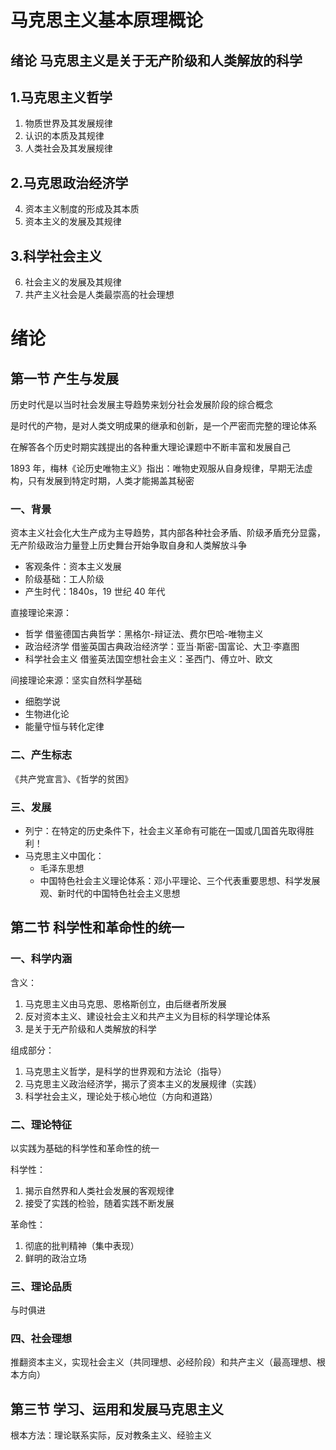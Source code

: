 # 马克思主义基本原理概论

## 绪论 马克思主义是关于无产阶级和人类解放的科学

## 1.马克思主义哲学

1. 物质世界及其发展规律
2. 认识的本质及其规律
3. 人类社会及其发展规律

## 2.马克思政治经济学

4. 资本主义制度的形成及其本质
5. 资本主义的发展及其规律
## 3.科学社会主义

6. 社会主义的发展及其规律
7. 共产主义社会是人类最崇高的社会理想

# 绪论
## 第一节 产生与发展

历史时代是以当时社会发展主导趋势来划分社会发展阶段的综合概念

是时代的产物，是对人类文明成果的继承和创新，是一个严密而完整的理论体系

在解答各个历史时期实践提出的各种重大理论课题中不断丰富和发展自己

1893 年，梅林《论历史唯物主义》指出：唯物史观服从自身规律，早期无法虚构，只有发展到特定时期，人类才能揭盖其秘密

### 一、背景

资本主义社会化大生产成为主导趋势，其内部各种社会矛盾、阶级矛盾充分显露，无产阶级政治力量登上历史舞台开始争取自身和人类解放斗争

- 客观条件：资本主义发展
- 阶级基础：工人阶级
- 产生时代：1840s，19 世纪 40 年代

直接理论来源：
- 哲学 借鉴德国古典哲学：黑格尔-辩证法、费尔巴哈-唯物主义
- 政治经济学 借鉴英国古典政治经济学：亚当·斯密-国富论、大卫·李嘉图
- 科学社会主义 借鉴英法国空想社会主义：圣西门、傅立叶、欧文

间接理论来源：坚实自然科学基础
- 细胞学说
- 生物进化论
- 能量守恒与转化定律

### 二、产生标志

《共产党宣言》、《哲学的贫困》

### 三、发展

- 列宁：在特定的历史条件下，社会主义革命有可能在一国或几国首先取得胜利！
- 马克思主义中国化：
  - 毛泽东思想
  - 中国特色社会主义理论体系：邓小平理论、三个代表重要思想、科学发展观、新时代的中国特色社会主义思想

## 第二节 科学性和革命性的统一

### 一、科学内涵

含义：

1. 马克思主义由马克思、恩格斯创立，由后继者所发展
2. 反对资本主义、建设社会主义和共产主义为目标的科学理论体系
3. 是关于无产阶级和人类解放的科学

组成部分：

1. 马克思主义哲学，是科学的世界观和方法论（指导）
2. 马克思主义政治经济学，揭示了资本主义的发展规律（实践）
3. 科学社会主义，理论处于核心地位（方向和道路）

### 二、理论特征

以实践为基础的科学性和革命性的统一

科学性：

1. 揭示自然界和人类社会发展的客观规律
2. 接受了实践的检验，随着实践不断发展

革命性：

1. 彻底的批判精神（集中表现）
2. 鲜明的政治立场

### 三、理论品质

与时俱进

### 四、社会理想

推翻资本主义，实现社会主义（共同理想、必经阶段）和共产主义（最高理想、根本方向）

## 第三节 学习、运用和发展马克思主义

根本方法：理论联系实际，反对教条主义、经验主义
